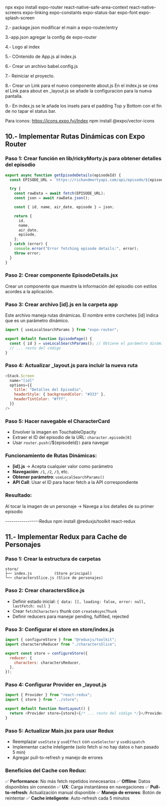 npx expo install expo-router react-native-safe-area-context react-native-screens expo-linking expo-constants expo-status-bar expo-font expo-splash-screen

2.- package.json modificar el main a expo-router/entry

3.-app.json agregar la config de expo-router

4.- Logo al index

5.- COntenido de App.js al index.js

6.- Crear un archivo babel.config.js

7.- Reiniciar el proyecto.

8.- Crear un Link para el nuevo componente about.js
En el index.js se crea el Link para about
en \_layout.js se añade la configuracion para la nueva pantalla.

9.- En index.js se le añade los insets para el padding Top y Bottom con el fin de no tapar el status bar.

Para iconos: https://icons.expo.fyi/Index npm install @expo/vector-icons

## 10.- Implementar Rutas Dinámicas con Expo Router

### Paso 1: Crear función en lib/rickyMorty.js para obtener detalles del episodio

```javascript
export async function getEpisodeDetails(episodeId) {
  const EPISODE_URL = `https://rickandmortyapi.com/api/episode/${episodeId}`;

  try {
    const rawData = await fetch(EPISODE_URL);
    const json = await rawData.json();

    const { id, name, air_date, episode } = json;

    return {
      id,
      name,
      air_date,
      episode,
    };
  } catch (error) {
    console.error("Error fetching episode details:", error);
    throw error;
  }
}
```

### Paso 2: Crear componente EpisodeDetails.jsx

Crear un componente que muestre la información del episodio con estilos acordes a la aplicación.

### Paso 3: Crear archivo [id].js en la carpeta app

Este archivo maneja rutas dinámicas. El nombre entre corchetes [id] indica que es un parámetro dinámico.

```javascript
import { useLocalSearchParams } from "expo-router";

export default function EpisodePage() {
  const { id } = useLocalSearchParams(); // Obtiene el parámetro dinámico
  // ... resto del código
}
```

### Paso 4: Actualizar \_layout.js para incluir la nueva ruta

```javascript
<Stack.Screen
  name="[id]"
  options={{
    title: "Detalles del Episodio",
    headerStyle: { backgroundColor: "#333" },
    headerTintColor: "#fff",
  }}
/>
```

### Paso 5: Hacer navegable el CharacterCard

- Envolver la imagen en TouchableOpacity
- Extraer el ID del episodio de la URL: `character.episode[0]`
- Usar `router.push(`/${episodeId}`)` para navegar

### Funcionamiento de Rutas Dinámicas:

- **[id].js** → Acepta cualquier valor como parámetro
- **Navegación**: `/1`, `/2`, `/3`, etc.
- **Obtener parámetro**: `useLocalSearchParams()`
- **API Call**: Usar el ID para hacer fetch a la API correspondiente

### Resultado:

Al tocar la imagen de un personaje → Navega a los detalles de su primer episodio

-----------------Redux
npm install @reduxjs/toolkit react-redux

## 11.- Implementar Redux para Cache de Personajes

### Paso 1: Crear la estructura de carpetas

```
store/
├── index.js          (Store principal)
└── charactersSlice.js (Slice de personajes)
```

### Paso 2: Crear charactersSlice.js

- Definir estado inicial: `{ data: [], loading: false, error: null, lastFetch: null }`
- Crear `fetchCharacters` thunk con `createAsyncThunk`
- Definir reducers para manejar pending, fulfilled, rejected

### Paso 3: Configurar el store en store/index.js

```javascript
import { configureStore } from "@reduxjs/toolkit";
import charactersReducer from "./charactersSlice";

export const store = configureStore({
  reducer: {
    characters: charactersReducer,
  },
});
```

### Paso 4: Configurar Provider en \_layout.js

```javascript
import { Provider } from "react-redux";
import { store } from "../store";

export default function RootLayout() {
  return <Provider store={store}>{/* ... resto del código */}</Provider>;
}
```

### Paso 5: Actualizar Main.jsx para usar Redux

- Reemplazar `useState` y `useEffect` con `useSelector` y `useDispatch`
- Implementar cache inteligente (solo fetch si no hay datos o han pasado 5 min)
- Agregar pull-to-refresh y manejo de errores

### Beneficios del Cache con Redux:

✅ **Performance**: No más fetch repetidos innecesarios
✅ **Offline**: Datos disponibles sin conexión
✅ **UX**: Carga instantánea en navegaciones
✅ **Pull-to-refresh**: Actualización manual disponible
✅ **Manejo de errores**: Botón de reintentar
✅ **Cache inteligente**: Auto-refresh cada 5 minutos
